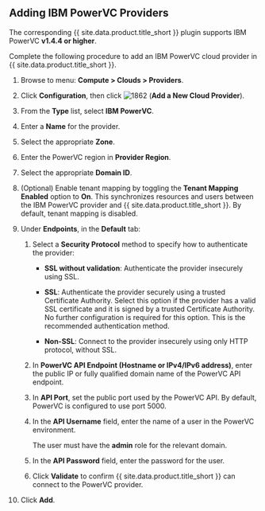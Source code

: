 ## Adding IBM PowerVC Providers

The corresponding {{ site.data.product.title_short }} plugin supports IBM PowerVC **v1.4.4 or higher**.

Complete the following procedure to add an IBM PowerVC cloud provider in
{{ site.data.product.title_short }}.

1.  Browse to menu: **Compute > Clouds > Providers**.

2.  Click **Configuration**, then click
    ![1862](../../images/1862.png) (**Add a New Cloud Provider**).

3.  From the **Type** list, select **IBM PowerVC**.

4.  Enter a **Name** for the provider.

5.  Select the appropriate **Zone**.

6.  Enter the PowerVC region in **Provider Region**.

7.  Select the appropriate **Domain ID**.

8.  (Optional) Enable tenant mapping by toggling the **Tenant Mapping Enabled**
    option to **On**. This synchronizes resources and users between the IBM
    PowerVC provider and {{ site.data.product.title_short }}. By default,
    tenant mapping is disabled.

9.  Under **Endpoints**, in the **Default** tab:

    1.  Select a **Security Protocol** method to specify how to authenticate the provider:

          - **SSL without validation**: Authenticate the provider insecurely
            using SSL.

          - **SSL**: Authenticate the provider securely using a trusted
            Certificate Authority. Select this option if the provider has a
            valid SSL certificate and it is signed by a trusted Certificate
            Authority. No further configuration is required for this option.
            This is the recommended authentication method.

          - **Non-SSL**: Connect to the provider insecurely using only
            HTTP protocol, without SSL.

    2.  In **PowerVC API Endpoint (Hostname or IPv4/IPv6 address)**, enter the
        public IP or fully qualified domain name of the PowerVC API endpoint.

    3.  In **API Port**, set the public port used by the PowerVC API. By
        default, PowerVC is configured to use port 5000.

    4.  In the **API Username** field, enter the name of a user in the PowerVC
        environment.

        <div class="important">

        The user must have the **admin** role for the relevant domain.

        </div>

    5.  In the **API Password** field, enter the password for the user.

    6.  Click **Validate** to confirm {{ site.data.product.title_short }} can
        connect to the PowerVC provider.

11.  Click **Add**.
